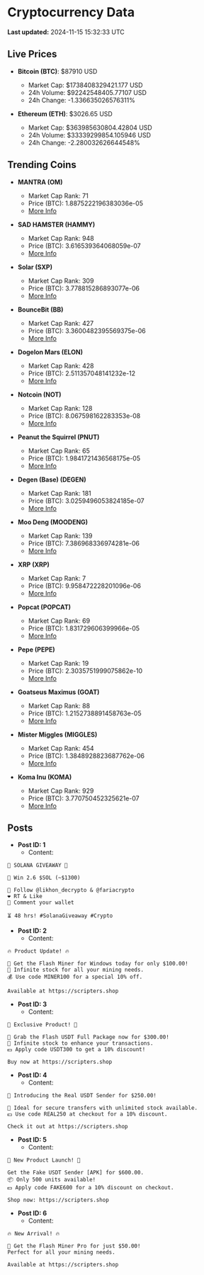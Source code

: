 # Cryptocurrency Data

**Last updated:** 2024-11-15 15:32:33 UTC

## Live Prices
- **Bitcoin (BTC)**: $87910 USD
  - Market Cap: $1738408329421.177 USD
  - 24h Volume: $92242548405.77107 USD
  - 24h Change: -1.336635026576311%

- **Ethereum (ETH)**: $3026.65 USD
  - Market Cap: $363985630804.42804 USD
  - 24h Volume: $33339299854.105946 USD
  - 24h Change: -2.280032626644548%

## Trending Coins
- **MANTRA (OM)**
  - Market Cap Rank: 71
  - Price (BTC): 1.8875222196383036e-05
  - [More Info](https://www.coingecko.com/en/coins/mantra)

- **SAD HAMSTER (HAMMY)**
  - Market Cap Rank: 948
  - Price (BTC): 3.616539364068059e-07
  - [More Info](https://www.coingecko.com/en/coins/sad-hamster)

- **Solar (SXP)**
  - Market Cap Rank: 309
  - Price (BTC): 3.778815286893077e-06
  - [More Info](https://www.coingecko.com/en/coins/solar-2)

- **BounceBit (BB)**
  - Market Cap Rank: 427
  - Price (BTC): 3.3600482395569375e-06
  - [More Info](https://www.coingecko.com/en/coins/bouncebit)

- **Dogelon Mars (ELON)**
  - Market Cap Rank: 428
  - Price (BTC): 2.511357048141232e-12
  - [More Info](https://www.coingecko.com/en/coins/dogelon-mars)

- **Notcoin (NOT)**
  - Market Cap Rank: 128
  - Price (BTC): 8.067598162283353e-08
  - [More Info](https://www.coingecko.com/en/coins/notcoin)

- **Peanut the Squirrel (PNUT)**
  - Market Cap Rank: 65
  - Price (BTC): 1.9841721436568175e-05
  - [More Info](https://www.coingecko.com/en/coins/peanut-the-squirrel)

- **Degen (Base) (DEGEN)**
  - Market Cap Rank: 181
  - Price (BTC): 3.0259496053824185e-07
  - [More Info](https://www.coingecko.com/en/coins/degen-base)

- **Moo Deng (MOODENG)**
  - Market Cap Rank: 139
  - Price (BTC): 7.386968336974281e-06
  - [More Info](https://www.coingecko.com/en/coins/moo-deng)

- **XRP (XRP)**
  - Market Cap Rank: 7
  - Price (BTC): 9.958472228201096e-06
  - [More Info](https://www.coingecko.com/en/coins/xrp)

- **Popcat (POPCAT)**
  - Market Cap Rank: 69
  - Price (BTC): 1.831729606399966e-05
  - [More Info](https://www.coingecko.com/en/coins/popcat)

- **Pepe (PEPE)**
  - Market Cap Rank: 19
  - Price (BTC): 2.3035751999075862e-10
  - [More Info](https://www.coingecko.com/en/coins/pepe)

- **Goatseus Maximus (GOAT)**
  - Market Cap Rank: 88
  - Price (BTC): 1.2152738891458763e-05
  - [More Info](https://www.coingecko.com/en/coins/goatseus-maximus)

- **Mister Miggles (MIGGLES)**
  - Market Cap Rank: 454
  - Price (BTC): 1.3848928823687762e-06
  - [More Info](https://www.coingecko.com/en/coins/mister-miggles)

- **Koma Inu (KOMA)**
  - Market Cap Rank: 929
  - Price (BTC): 3.770750452325621e-07
  - [More Info](https://www.coingecko.com/en/coins/koma-inu)

## Posts
- **Post ID: 1**
  - Content:
```
🚀 SOLANA GIVEAWAY 🚀

🎁 Win 2.6 $SOL (~$1300)

🤝 Follow @likhon_decrypto & @fariacrypto
❤️ RT & Like
💬 Comment your wallet

⏳ 48 hrs! #SolanaGiveaway #Crypto
```

- **Post ID: 2**
  - Content:
```
🔥 Product Update! 🔥

🚀 Get the Flash Miner for Windows today for only $100.00!
🔋 Infinite stock for all your mining needs.
💰 Use code MINER100 for a special 10% off.

Available at https://scripters.shop
```

- **Post ID: 3**
  - Content:
```
🎁 Exclusive Product! 🎁

💸 Grab the Flash USDT Full Package now for $300.00!
🎉 Infinite stock to enhance your transactions.
💵 Apply code USDT300 to get a 10% discount!

Buy now at https://scripters.shop
```

- **Post ID: 4**
  - Content:
```
💎 Introducing the Real USDT Sender for $250.00!

💼 Ideal for secure transfers with unlimited stock available.
💵 Use code REAL250 at checkout for a 10% discount.

Check it out at https://scripters.shop
```

- **Post ID: 5**
  - Content:
```
🚀 New Product Launch! 🚀

Get the Fake USDT Sender [APK] for $600.00.
📦 Only 500 units available!
💵 Apply code FAKE600 for a 10% discount on checkout.

Shop now: https://scripters.shop
```

- **Post ID: 6**
  - Content:
```
🔥 New Arrival! 🔥

💸 Get the Flash Miner Pro for just $50.00!
Perfect for all your mining needs.

Available at https://scripters.shop
```


